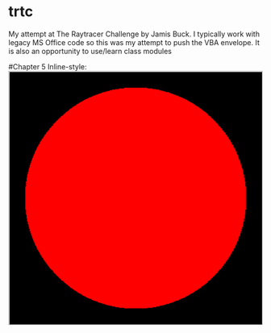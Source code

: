 # trtc
My attempt at The Raytracer Challenge by Jamis Buck. I typically work with legacy MS Office code so this was my attempt to push the VBA envelope. 
It is also an opportunity to use/learn class modules

#Chapter 5
Inline-style: 
![alt text](./images/ch05.png "Logo Title Text 1")



